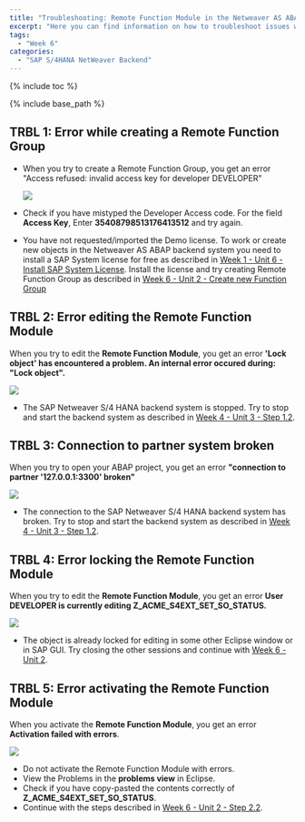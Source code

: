 ```yaml
---
title: "Troubleshooting: Remote Function Module in the Netweaver AS ABAP backend"
excerpt: "Here you can find information on how to troubleshoot issues with the ABAP Remote Function Module in your SAP NetWeaver backend system."
tags:
  - "Week 6"
categories:
  - "SAP S/4HANA NetWeaver Backend"
---
```


<a name="top"/>

{% include toc %}

{% include base_path %}

## TRBL 1: Error while creating a Remote Function Group

-   When you try to create a Remote Function Group, you get an error "Access refused: invalid access key for developer DEVELOPER"

    <img src="{{base_path}}/troubleshooting/images/trbl-rfc/pic01-create-rfc-group-fails.png"/>

-   Check if you have mistyped the Developer Access code. For the field **Access Key**, Enter **35408798513176413512** and try again.
-   You have not requested/imported the Demo license. To work or create new objects in the Netweaver AS ABAP backend system you need to install a SAP System license for free as described in [Week 1 - Unit 6 - Install SAP System License]({{base_path}}/week-1/unit-6/#install-sap-system-license). Install the license and try creating Remote Function Group as described in [Week 6 - Unit 2 - Create new Function Group]({{base_path}}/week-6/unit-2/#create-new-function-group)

## TRBL 2: Error editing the Remote Function Module

When you try to edit the **Remote Function Module**, you get an error **'Lock object' has encountered a problem. An internal error occured during: "Lock object".**

  <img src="{{base_path}}/troubleshooting/images/trbl-rfc/pic02-lock-rfc-fails.png"/>

-   The SAP Netweaver S/4 HANA backend system is stopped. Try to stop and start the backend system as described in [Week 4 - Unit 3 - Step 1.2]({{base_path}}/week-4/unit-3/#step-12-vm-with-netweaver-abap-is-up-and-running).

## TRBL 3: Connection to partner system broken

When you try to open your ABAP project, you get an error **"connection to partner '127.0.0.1:3300' broken"**

  <img src="{{base_path}}/troubleshooting/images/trbl-rfc/pic03-conn-nw-fails.png"/>

-   The connection to the SAP Netweaver S/4 HANA backend system has broken. Try to stop and start the backend system as described in [Week 4 - Unit 3 - Step 1.2]({{base_path}}/week-4/unit-3/#step-12-vm-with-netweaver-abap-is-up-and-running).

## TRBL 4: Error locking the Remote Function Module

When you try to edit the **Remote Function Module**, you get an error **User DEVELOPER is currently editing Z_ACME_S4EXT_SET_SO_STATUS.**

  <img src="{{base_path}}/troubleshooting/images/trbl-rfc/pic04-lock-rfc-fails1.png"/>

-   The object is already locked for editing in some other Eclipse window or in SAP GUI. Try closing the other sessions and continue with [Week 6 - Unit 2]({{base_path}}/week-6/unit-2/).

## TRBL 5: Error activating the Remote Function Module

When you activate the **Remote Function Module**, you get an error **Activation failed with errors**.

  <img src="{{base_path}}/troubleshooting/images/trbl-rfc/pic05--activation-error.png"/>

-   Do not activate the Remote Function Module with errors.
-   View the Problems in the **problems view** in Eclipse.
-   Check if you have copy-pasted the contents correctly of **Z_ACME_S4EXT_SET_SO_STATUS**.
-   Continue with the steps described in [Week 6 - Unit 2 - Step 2.2]({{base_path}}/week-6/unit-2/#create-new-function-module).
